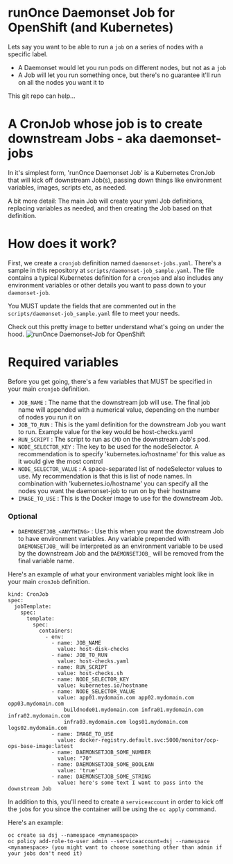 # runOnce Daemonset Job for OpenShift (and Kubernetes)
Lets say you want to be able to run a `job` on a series of nodes with a specific label.
- A Daemonset would let you run pods on different nodes, but not as a `job`
- A Job will let you run something once, but there's no guarantee it'll run on all the nodes you want it to

This git repo can help...

# A CronJob whose job is to create downstream Jobs - aka daemonset-jobs
In it's simplest form, 'runOnce Daemonset Job' is a Kubernetes CronJob that will kick off downstream Job(s), passing down things like environment variables, images, scripts etc, as needed.

A bit more detail: The main Job will create your yaml Job definitions, replacing variables as needed, and then creating the Job based on that definition.

# How does it work?
First, we create a `cronjob` definition named `daemonset-jobs.yaml`. There's a sample in this repository at `scripts/daemonset-job_sample.yaml`.  The file contains a typical Kubernetes definition for a `cronjob` and also includes any environment variables or other details you want to pass down to your `daemonset-job`.

You MUST update the fields that are commented out in the `scripts/daemonset-job_sample.yaml` file to meet your needs.

Check out this pretty image to better understand what's going on under the hood.
![runOnce Daemonset-Job for OpenShift](daemonset-job.png)


# Required variables
Before you get going, there's a few variables that MUST be specified in your main `cronjob` definition.

- `JOB_NAME` : The name that the downstream job will use.  The final job name will appended with a numerical value, depending on the number of nodes you run it on
- `JOB_TO_RUN` : This is the yaml definition for the downstream Job you want to run.  Example value for the key would be host-checks.yaml
- `RUN_SCRIPT` : The script to run as `CMD` on the downstream Job's pod.
- `NODE_SELECTOR_KEY` : The key to be used for the nodeSelector.  A recommendation is to specify 'kubernetes.io/hostname' for this value as it would give the most control
- `NODE_SELECTOR_VALUE` : A space-separated list of nodeSelector values to use.  My recommendation is that this is list of node names.  In combination with 'kubernetes.io/hostname' you can specify all the nodes you want the daemonset-job to run on by their hostname
- `IMAGE_TO_USE` : This is the Docker image to use for the downstream Job.
### Optional
- `DAEMONSETJOB_<ANYTHING>` :  Use this when you want the downstream Job to have environment variables.  Any variable prepended with `DAEMONSETJOB_` will be interpreted as an environment variable to be used by the downstream Job and the `DAEMONSETJOB_` will be removed from the final variable name.

Here's an example of what your environment variables might look like in your main `cronJob` definition.
```
kind: CronJob
spec:
  jobTemplate:
    spec:
      template:
        spec:
          containers:
            - env:
              - name: JOB_NAME
                value: host-disk-checks
              - name: JOB_TO_RUN
                value: host-checks.yaml
              - name: RUN_SCRIPT
                value: host-checks.sh
              - name: NODE_SELECTOR_KEY
                value: kubernetes.io/hostname
              - name: NODE_SELECTOR_VALUE
                value: app01.mydomain.com app02.mydomain.com opp03.mydomain.com
                  buildnode01.mydomain.com infra01.mydomain.com infra02.mydomain.com
                  infra03.mydomain.com logs01.mydomain.com logs02.mydomain.com
              - name: IMAGE_TO_USE
                value: docker-registry.default.svc:5000/monitor/ocp-ops-base-image:latest
              - name: DAEMONSETJOB_SOME_NUMBER
                value: "70"
              - name: DAEMONSETJOB_SOME_BOOLEAN
                value: 'true'
              - name: DAEMONSETJOB_SOME_STRING
                value: here's some text I want to pass into the downstream Job
```

In addition to this, you'll need to create a `serviceaccount` in order to kick off the `job`s for you since the container will be using the `oc apply` command.

Here's an example:
```
oc create sa dsj --namespace <mynamespace>
oc policy add-role-to-user admin --serviceaccount=dsj --namespace <mynamespace> (you might want to choose something other than admin if your jobs don't need it)
```
